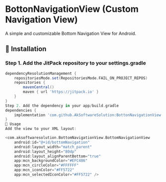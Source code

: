 

# BottonNavigationView (Custom Navigation View)

A simple and customizable Bottom Navigation View for Android.

## 🚀 Installation

### Step 1. Add the JitPack repository to your **settings.gradle**
```gradle
dependencyResolutionManagement {
    repositoriesMode.set(RepositoriesMode.FAIL_ON_PROJECT_REPOS)
    repositories {
        mavenCentral()
        maven { url 'https://jitpack.io' }
    }
}
Step 2. Add the dependency in your app/build.gradle
dependencies {
    implementation 'com.github.AkSoftwareSolution:BottonNavigationView:1.0.0'
}
📌 Usage
Add the view to your XML layout:

<com.aksoftwaresolution.BottomNavigationView.BottomNavigationView
    android:id="@+id/bottomNavigation"
    android:layout_width="match_parent"
    android:layout_height="80dp"
    android:layout_alignParentBottom="true"
    app:mcn_backgroundColor="#EFC486"
    app:mcn_circleColor="#FFFFFF"
    app:mcn_iconColor="#FF5722"
    app:mcn_selectedIconColor="#FF5722" />
